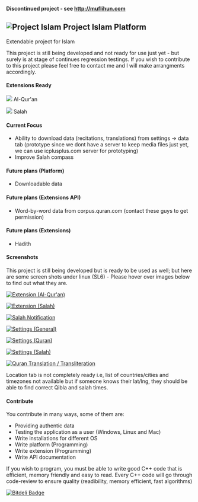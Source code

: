   **Discontinued project - see http://muflihun.com**

![Project Islam](https://raw.github.com/mkhan3189/project-islam/master/resources/images/project-islam128.png) Project Islam Platform
----------------------

Extendable project for Islam

This project is still being developed and not ready for use just yet - but surely is at stage of continues regression testings. If you wish to contribute to this project please feel free to contact me and I will make arrangments accordingly.

#### Extensions Ready

  ![](https://raw.github.com/mkhan3189/project-islam/master/resources/images/quran.png) Al-Qur'an
 
  ![](https://raw.github.com/mkhan3189/project-islam/master/resources/images/mosque.png) Salah

#### Current Focus

 - Ability to download data (recitations, translations) from settings -> data tab (prototype since we dont have a server to keep media files just yet, we can use icplusplus.com server for prototyping)
 - Improve Salah compass

#### Future plans (Platform)

 - Downloadable data

#### Future plans (Extensions API)

 - Word-by-word data from corpus.quran.com (contact these guys to get permission)

#### Future plans (Extensions)

 - Hadith

#### Screenshots

This project is still being developed but is ready to be used as well; but here are some screen shots under linux (SL6) - Please hover over images below to find out what they are.

[![Extension (Al-Qur'an)](https://raw.githubusercontent.com/mkhan3189/project-islam/master/resources/screenshots/extension-al-quran.png)](https://raw2.github.com/mkhan3189/project-islam/master/resources/screenshots/extension-al-quran.png)

[![Extension (Salah)](https://raw.githubusercontent.com/mkhan3189/project-islam/master/resources/screenshots/extension-salah.png)](https://raw2.github.com/mkhan3189/project-islam/master/resources/screenshots/extension-salah.png)

[![Salah Notification](hhttps://raw.githubusercontent.com/mkhan3189/project-islam/master/resources/screenshots/salah-notification.png)](https://raw2.github.com/mkhan3189/project-islam/master/resources/screenshots/salah-notification.png)

[![Settings (General)](hhttps://raw.githubusercontent.com/mkhan3189/project-islam/master/resources/screenshots/settings-general.png)](https://raw2.github.com/mkhan3189/project-islam/master/resources/screenshots/settings-general.png)

[![Settings (Quran)](https://raw.githubusercontent.com/mkhan3189/project-islam/master/resources/screenshots/settings-quran.png)](https://raw2.github.com/mkhan3189/project-islam/master/resources/screenshots/settings-quran.png)

[![Settings (Salah)](https://raw.githubusercontent.com/mkhan3189/project-islam/master/resources/screenshots/settings-salah.png)](https://raw2.github.com/mkhan3189/project-islam/master/resources/screenshots/settings-salah.png)

[![Quran Translation / Transliteration](https://raw.githubusercontent.com/mkhan3189/project-islam/master/resources/screenshots/ql-quran-translation-transliteration.png)](https://raw2.github.com/mkhan3189/project-islam/master/resources/screenshots/ql-quran-translation-transliteration.png)

Location tab is not completely ready i.e, list of countries/cities and timezones not available but if someone knows their lat/lng, they should be able to find correct Qibla and salah times.

#### Contribute

You contribute in many ways, some of them are:
 - Providing authentic data
 - Testing the application as a user (Windows, Linux and Mac)
 - Write installations for different OS
 - Write platform (Programming)
 - Write extension (Programming)
 - Write API documentation

If you wish to program, you must be able to write good C++ code that is efficient, memory friendly and easy to read. Every C++ code will go through code-review to ensure quality (readibility, memory efficient, fast algorithms)


[![Bitdeli Badge](https://d2weczhvl823v0.cloudfront.net/mkhan3189/project-islam/trend.png)](https://bitdeli.com/free "Bitdeli Badge")

